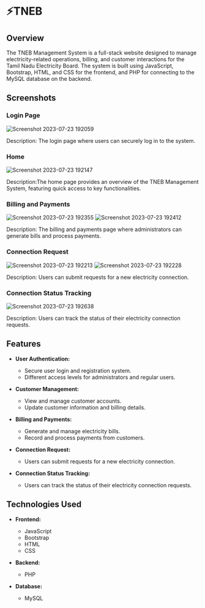 # ⚡TNEB

## Overview

The TNEB Management System is a full-stack website designed to manage electricity-related operations, billing, and customer interactions for the Tamil Nadu Electricity Board. The system is built using JavaScript, Bootstrap, HTML, and CSS for the frontend, and PHP for connecting to the MySQL database on the backend.

## Screenshots

### Login Page
![Screenshot 2023-07-23 192059](https://github.com/harish02-04/TNEB-Full-stack-Website/assets/121707427/e61a0782-381d-4f5c-ba01-d4efaefa7cf1)

Description: The login page where users can securely log in to the system.

### Home
![Screenshot 2023-07-23 192147](https://github.com/harish02-04/TNEB-Full-stack-Website/assets/121707427/030886b5-f195-4232-91e4-137e03333c5a)

Description:The home page provides an overview of the TNEB Management System, featuring quick access to key functionalities.

### Billing and Payments
![Screenshot 2023-07-23 192355](https://github.com/harish02-04/TNEB-Full-stack-Website/assets/121707427/bb8691e2-3832-4263-bfb9-85bc29047398)
![Screenshot 2023-07-23 192412](https://github.com/harish02-04/TNEB-Full-stack-Website/assets/121707427/a599172c-5023-4abb-88ce-944276f99490)

Description: The billing and payments page where administrators can generate bills and process payments.

### Connection Request
![Screenshot 2023-07-23 192213](https://github.com/harish02-04/TNEB-Full-stack-Website/assets/121707427/6e503315-d75c-456e-a2f1-614fb46efc2a)
![Screenshot 2023-07-23 192228](https://github.com/harish02-04/TNEB-Full-stack-Website/assets/121707427/9c77b4bc-8706-4096-8a38-14f871e27a24)

Description: Users can submit requests for a new electricity connection.

### Connection Status Tracking
![Screenshot 2023-07-23 192638](https://github.com/harish02-04/TNEB-Full-stack-Website/assets/121707427/15c6650b-7307-4c64-9d8c-28e9d31474ea)

Description: Users can track the status of their electricity connection requests.

## Features

- **User Authentication:**
  - Secure user login and registration system.
  - Different access levels for administrators and regular users.

- **Customer Management:**
  - View and manage customer accounts.
  - Update customer information and billing details.

- **Billing and Payments:**
  - Generate and manage electricity bills.
  - Record and process payments from customers.

- **Connection Request:**
  - Users can submit requests for a new electricity connection.

- **Connection Status Tracking:**
  - Users can track the status of their electricity connection requests.

## Technologies Used

- **Frontend:**
  - JavaScript
  - Bootstrap
  - HTML
  - CSS

- **Backend:**
  - PHP

- **Database:**
  - MySQL

































